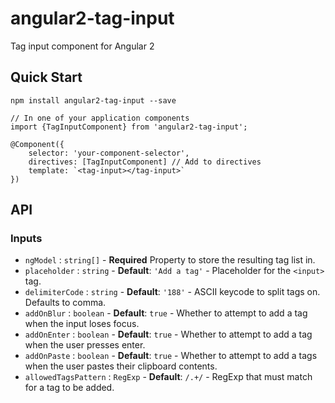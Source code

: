 # angular2-tag-input
Tag input component for Angular 2

## Quick Start
```
npm install angular2-tag-input --save
```

```
// In one of your application components
import {TagInputComponent} from 'angular2-tag-input';

@Component({
    selector: 'your-component-selector',
    directives: [TagInputComponent] // Add to directives
    template: `<tag-input></tag-input>`
})
```

## API
### Inputs
- `ngModel` : `string[]` - **Required** Property to store the resulting tag list in.
- `placeholder` : `string` - **Default**: ``'Add a tag'`` - Placeholder for the `<input>` tag.
- `delimiterCode` : `string` - **Default**: ``'188'`` - ASCII keycode to split tags on. Defaults to comma.
- `addOnBlur` : `boolean` - **Default**: `true` - Whether to attempt to add a tag when the input loses focus.
- `addOnEnter` : `boolean` - **Default**: `true` - Whether to attempt to add a tag when the user presses enter.
- `addOnPaste` : `boolean` - **Default**: `true` - Whether to attempt to add a tags when the user pastes their clipboard contents.
- `allowedTagsPattern` : `RegExp` - **Default**: `/.+/` - RegExp that must match for a tag to be added.
